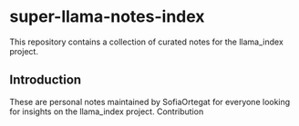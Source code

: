 # super-llama-notes-index
This repository contains a collection of curated notes for the llama_index project.

## Introduction
These are personal notes maintained by SofiaOrtegat for everyone looking for insights on the llama_index project. Contribution